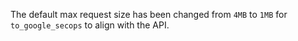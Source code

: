 The default max request size has been changed from `4MB` to `1MB` for
`to_google_secops` to align with the API.
